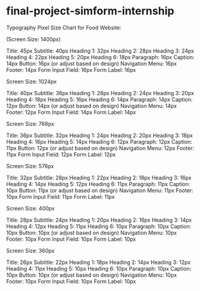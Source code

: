# final-project-simform-internship

Typography Pixel Size Chart for Food Website:

(Screen Size: 1400px)

Title: 45px
Subtitle: 40px
Heading 1: 32px
Heading 2: 28px
Heading 3: 24px
Heading 4: 22px
Heading 5: 20px
Heading 6: 18px
Paragraph: 16px
Caption: 14px
Button: 16px (or adjust based on design)
Navigation Menu: 16px
Footer: 14px
Form Input Field: 16px
Form Label: 16px

Screen Size: 1024px

Title: 40px
Subtitle: 36px
Heading 1: 28px
Heading 2: 24px
Heading 3: 20px
Heading 4: 18px
Heading 5: 16px
Heading 6: 14px
Paragraph: 14px
Caption: 12px
Button: 14px (or adjust based on design)
Navigation Menu: 14px
Footer: 12px
Form Input Field: 14px
Form Label: 14px

Screen Size: 768px

Title: 36px
Subtitle: 32px
Heading 1: 24px
Heading 2: 20px
Heading 3: 18px
Heading 4: 16px
Heading 5: 14px
Heading 6: 12px
Paragraph: 12px
Caption: 11px
Button: 12px (or adjust based on design)
Navigation Menu: 12px
Footer: 11px
Form Input Field: 12px
Form Label: 12px

Screen Size: 576px

Title: 32px
Subtitle: 28px
Heading 1: 22px
Heading 2: 18px
Heading 3: 16px
Heading 4: 14px
Heading 5: 12px
Heading 6: 11px
Paragraph: 11px
Caption: 10px
Button: 11px (or adjust based on design)
Navigation Menu: 11px
Footer: 10px
Form Input Field: 11px
Form Label: 11px

Screen Size: 400px

Title: 28px
Subtitle: 24px
Heading 1: 20px
Heading 2: 16px
Heading 3: 14px
Heading 4: 12px
Heading 5: 11px
Heading 6: 10px
Paragraph: 10px
Caption: 10px
Button: 10px (or adjust based on design)
Navigation Menu: 10px
Footer: 10px
Form Input Field: 10px
Form Label: 10px

Screen Size: 360px

Title: 26px
Subtitle: 22px
Heading 1: 18px
Heading 2: 14px
Heading 3: 12px
Heading 4: 11px
Heading 5: 10px
Heading 6: 10px
Paragraph: 10px
Caption: 10px
Button: 10px (or adjust based on design)
Navigation Menu: 10px
Footer: 10px
Form Input Field: 10px
Form Label: 10px
